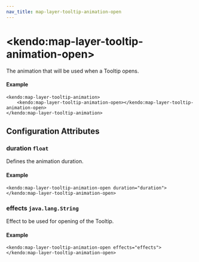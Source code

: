```yaml
---
nav_title: map-layer-tooltip-animation-open
---
```


# \<kendo:map-layer-tooltip-animation-open\>

The animation that will be used when a Tooltip opens.

#### Example
    <kendo:map-layer-tooltip-animation>
        <kendo:map-layer-tooltip-animation-open></kendo:map-layer-tooltip-animation-open>
    </kendo:map-layer-tooltip-animation>

## Configuration Attributes

### duration `float`

Defines the animation duration.

#### Example
    <kendo:map-layer-tooltip-animation-open duration="duration">
    </kendo:map-layer-tooltip-animation-open>

### effects `java.lang.String`

Effect to be used for opening of the Tooltip.

#### Example
    <kendo:map-layer-tooltip-animation-open effects="effects">
    </kendo:map-layer-tooltip-animation-open>

